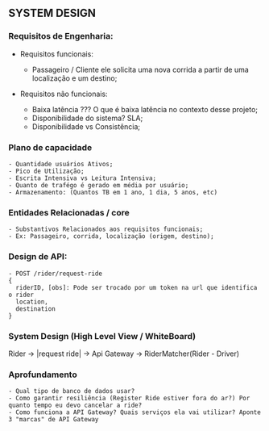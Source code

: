 ##                              SYSTEM DESIGN

### Requisitos de Engenharia:
- Requisitos funcionais:
    - Passageiro / Cliente ele solicita uma nova corrida a partir de uma localização e um destino;

- Requisitos não funcionais:
    - Baixa latência ??? O que é baixa latência no contexto desse projeto;
    - Disponibilidade do sistema? SLA;
    - Disponibilidade vs Consistência;

### Plano de capacidade
    - Quantidade usuários Ativos;
    - Pico de Utilização;
    - Escrita Intensiva vs Leitura Intensiva;
    - Quanto de trafégo é gerado em média por usuário;
    - Armazenamento: (Quantos TB em 1 ano, 1 dia, 5 anos, etc)

### Entidades Relacionadas / core
    - Substantivos Relacionados aos requisitos funcionais;
    - Ex: Passageiro, corrida, localização (origem, destino);

### Design de API:
    - POST /rider/request-ride
    {
      riderID, [obs]: Pode ser trocado por um token na url que identifica o rider
      location,
      destination
    }

### System Design (High Level View / WhiteBoard)

Rider -> |request ride| -> Api Gateway -> RiderMatcher(Rider - Driver)

### Aprofundamento
    - Qual tipo de banco de dados usar?
    - Como garantir resiliência (Register Ride estiver fora do ar?) Por quanto tempo eu devo cancelar a ride?
    - Como funciona a API Gateway? Quais serviços ela vai utilizar? Aponte 3 "marcas" de API Gateway
